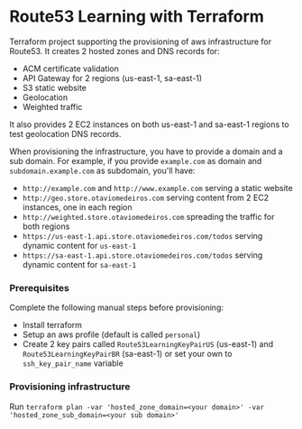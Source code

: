 # Route53 Learning with Terraform

Terraform project supporting the provisioning of aws infrastructure for Route53.
It creates 2 hosted zones and DNS records for:

- ACM certificate validation
- API Gateway for 2 regions (us-east-1, sa-east-1)
- S3 static website
- Geolocation
- Weighted traffic

It also provides 2 EC2 instances on both us-east-1 and sa-east-1 regions to test geolocation DNS records.

When provisioning the infrastructure, you have to provide a domain and a sub domain. For example, if you provide `example.com` as domain and `subdomain.example.com` as subdomain, you'll have:

- `http://example.com` and `http://www.example.com` serving a static website
- `http://geo.store.otaviomedeiros.com` serving content from 2 EC2 instances, one in each region
- `http://weighted.store.otaviomedeiros.com` spreading the traffic for both regions
- `https://us-east-1.api.store.otaviomedeiros.com/todos` serving dynamic content for `us-east-1`
- `https://sa-east-1.api.store.otaviomedeiros.com/todos` serving dynamic content for `sa-east-1`


### Prerequisites

Complete the following manual steps before provisioning:

- Install terraform
- Setup an aws profile (default is called `personal`)
- Create 2 key pairs called `Route53LearningKeyPairUS` (us-east-1) and `Route53LearningKeyPairBR` (sa-east-1) or set your own to `ssh_key_pair_name` variable


### Provisioning infrastructure

Run ``terraform plan -var 'hosted_zone_domain=<your domain>' -var 'hosted_zone_sub_domain=<your sub domain>'``


